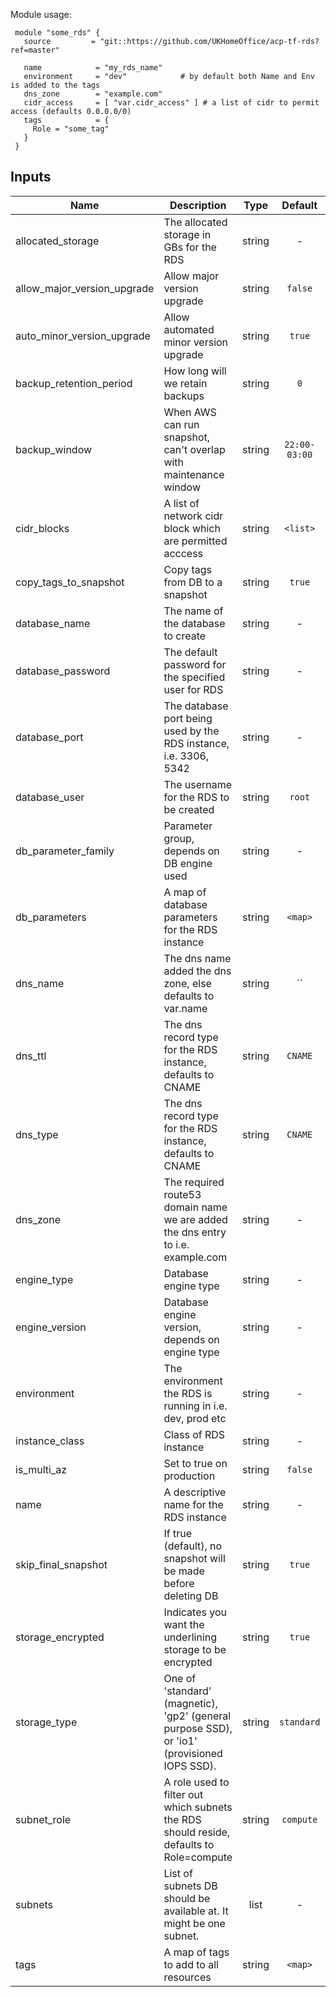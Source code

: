Module usage:

     module "some_rds" {
       source         = "git::https://github.com/UKHomeOffice/acp-tf-rds?ref=master"

       name            = "my_rds_name"
       environment     = "dev"            # by default both Name and Env is added to the tags
       dns_zone        = "example.com"
       cidr_access     = [ "var.cidr_access" ] # a list of cidr to permit access (defaults 0.0.0.0/0)
       tags            = {
         Role = "some_tag"
       }
     }



## Inputs

| Name | Description | Type | Default | Required |
|------|-------------|:----:|:-----:|:-----:|
| allocated_storage | The allocated storage in GBs for the RDS | string | - | yes |
| allow_major_version_upgrade | Allow major version upgrade | string | `false` | no |
| auto_minor_version_upgrade | Allow automated minor version upgrade | string | `true` | no |
| backup_retention_period | How long will we retain backups | string | `0` | no |
| backup_window | When AWS can run snapshot, can't overlap with maintenance window | string | `22:00-03:00` | no |
| cidr_blocks | A list of network cidr block which are permitted acccess | string | `<list>` | no |
| copy_tags_to_snapshot | Copy tags from DB to a snapshot | string | `true` | no |
| database_name | The name of the database to create | string | - | yes |
| database_password | The default password for the specified user for RDS | string | - | yes |
| database_port | The database port being used by the RDS instance, i.e. 3306, 5342 | string | - | yes |
| database_user | The username for the RDS to be created | string | `root` | no |
| db_parameter_family | Parameter group, depends on DB engine used | string | - | yes |
| db_parameters | A map of database parameters for the RDS instance | string | `<map>` | no |
| dns_name | The dns name added the dns zone, else defaults to var.name | string | `` | no |
| dns_ttl | The dns record type for the RDS instance, defaults to CNAME | string | `CNAME` | no |
| dns_type | The dns record type for the RDS instance, defaults to CNAME | string | `CNAME` | no |
| dns_zone | The required route53 domain name we are added the dns entry to i.e. example.com | string | - | yes |
| engine_type | Database engine type | string | - | yes |
| engine_version | Database engine version, depends on engine type | string | - | yes |
| environment | The environment the RDS is running in i.e. dev, prod etc | string | - | yes |
| instance_class | Class of RDS instance | string | - | yes |
| is_multi_az | Set to true on production | string | `false` | no |
| name | A descriptive name for the RDS instance | string | - | yes |
| skip_final_snapshot | If true (default), no snapshot will be made before deleting DB | string | `true` | no |
| storage_encrypted | Indicates you want the underlining storage to be encrypted | string | `true` | no |
| storage_type | One of 'standard' (magnetic), 'gp2' (general purpose SSD), or 'io1' (provisioned IOPS SSD). | string | `standard` | no |
| subnet_role | A role used to filter out which subnets the RDS should reside, defaults to Role=compute | string | `compute` | no |
| subnets | List of subnets DB should be available at. It might be one subnet. | list | - | yes |
| tags | A map of tags to add to all resources | string | `<map>` | no |

